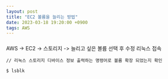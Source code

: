 ```yaml
---
layout: post
title: "EC2 볼륨을 늘리는 방법"
date: 2023-03-18 19:20:00 +0900
tags: AWS
---
```


### 

AWS -> EC2 -> 스토리지 -> 늘리고 싶은 볼륨 선택 후 수정
리눅스 접속

```angular2html
// 리눅스 스토리지 디바이스 정보 출력하는 명령어로 볼륨 확장 되었는지 확인

$ lsblk
```

